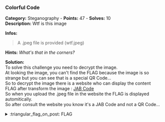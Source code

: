 ### Colorful Code
**Category:** Steganography - **Points:** 47 - **Solves:** 10  
**Description:** Wtf is this image

**Infos:**
> A .jpeg file is provided (wtf.jpeg)

**Hints:** *What's that in the corners?*

**Solution:**  
To solve this challenge you need to decrypt the image.  
At looking the image, you can't find the FLAG because the image is so strange but you can see that is a special QR Code...  
So to decrypt the image there is a website who can display the content FLAG after transform the image : [JAB Code](https://jabcode.org/scan/)  
So when you upload the .jpeg file in the website the FLAG is displayed automitically.  
So after consult the website you know it's a JAB Code and not a QR Code...   

<details>
  <summary>:triangular_flag_on_post: FLAG</summary>

  ```
  DVC{w31rd_b4r_c0d3}
  ```
</details>

